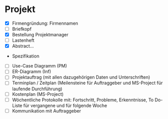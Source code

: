 Projekt
===

- [X] Firmengründung: Firmennamen
- [ ] Briefkopf
- [X] Bestellung Projektmanager 
- [ ] Lastenheft 
- [X] Abstract…
- Spezifikation
 - [ ] Use-Case Diagramm (PM)
 - [ ] ER-Diagramm (Inf)
- [ ] Projektauftrag (mit allen dazugehörigen Daten und Unterschriften)
- [ ] Terminplan / Zeitplan (Meilensteine für Auftraggeber und MS-Project für laufende Durchführung)
- [ ] Kostenplan (MS-Project)
- [ ] Wöchentliche Protokolle mit: Fortschritt, Probleme, Erkenntnisse, To Do-Liste für vergangene und für folgende Woche
- [ ] Kommunikation mit Auftraggeber
